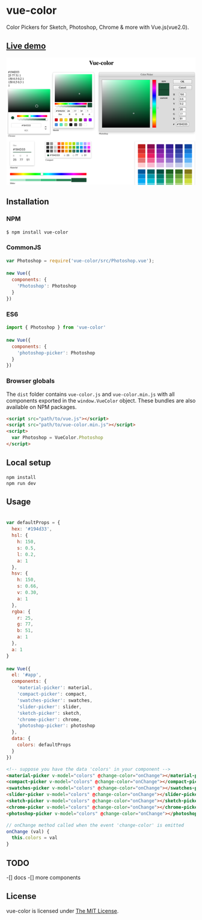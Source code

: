 # vue-color 

Color Pickers for Sketch, Photoshop, Chrome & more with Vue.js(vue2.0).  

## [Live demo](http://xiaokaike.github.io/vue-color/)

![intro](./intro.png)

## Installation

### NPM
```bash
$ npm install vue-color
```

### CommonJS
```js
var Photoshop = require('vue-color/src/Photoshop.vue');

new Vue({
  components: {
    'Photoshop': Photoshop
  }
})
```

### ES6
```js
import { Photoshop } from 'vue-color'

new Vue({
  components: {
    'photoshop-picker': Photoshop
  }
})
```

### Browser globals
The `dist` folder contains `vue-color.js` and `vue-color.min.js` with all components exported in the <code>window.VueColor</code> object. These bundles are also available on NPM packages.

```html
<script src="path/to/vue.js"></script>
<script src="path/to/vue-color.min.js"></script>
<script>
  var Photoshop = VueColor.Photoshop
</script>
```

## Local setup

```
npm install
npm run dev
```

## Usage
```js

var defaultProps = {
  hex: '#194d33',
  hsl: {
    h: 150,
    s: 0.5,
    l: 0.2,
    a: 1
  },
  hsv: {
    h: 150,
    s: 0.66,
    v: 0.30,
    a: 1
  },
  rgba: {
    r: 25,
    g: 77,
    b: 51,
    a: 1
  },
  a: 1
}

new Vue({
  el: '#app',
  components: {
    'material-picker': material,
    'compact-picker': compact,
    'swatches-picker': swatches,
    'slider-picker': slider,
    'sketch-picker': sketch,
    'chrome-picker': chrome,
    'photoshop-picker': photoshop
  },
  data: {
    colors: defaultProps
  }
})

```

```html
<!-- suppose you have the data 'colors' in your component -->
<material-picker v-model="colors" @change-color="onChange"></material-picker>
<compact-picker v-model="colors" @change-color="onChange"></compact-picker>
<swatches-picker v-model="colors" @change-color="onChange"></swatches-picker>
<slider-picker v-model="colors" @change-color="onChange"></slider-picker>
<sketch-picker v-model="colors" @change-color="onChange"></sketch-picker>
<chrome-picker v-model="colors" @change-color="onChange"></chrome-picker>
<photoshop-picker v-model="colors" @change-color="onChange"></photoshop-picker>
```

```javascript
// onChange method called when the event 'change-color' is emitted
onChange (val) {
  this.colors = val
}
```

## TODO
-[] docs
-[] more components


## License

vue-color is licensed under [The MIT License](LICENSE).
